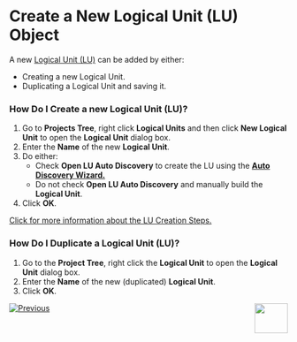 # Create a New Logical Unit (LU) Object

A new [Logical Unit (LU)](https://github.com/k2view-academy/K2View-Academy/blob/master/articles/03_logical_units/01_LU_overview.md) can be added by either:
* Creating a new Logical Unit.
* Duplicating a Logical Unit and saving it. 

### How Do I Create a new Logical Unit (LU)?
1. Go to **Projects Tree**, right click **Logical Units** and then click **New Logical Unit** to open the **Logical Unit** dialog box. 
2. Enter the **Name** of the new **Logical Unit**. 
3. Do either: 
    * Check **Open LU Auto Discovery** to create the LU using the [**Auto Discovery Wizard.**](https://github.com/k2view-academy/K2View-Academy/blob/master/articles/03_logical_units/06_auto_discovery_wizard.md) 
    * Do not check **Open LU Auto Discovery** and manually build the **Logical Unit**. 
4. Click **OK**.

[Click for more information about the LU Creation Steps.](https://github.com/k2view-academy/K2View-Academy/blob/master/articles/03_logical_units/02_create_a_logical_unit_flow.md)


### How Do I Duplicate a Logical Unit (LU)?
1. Go to the **Project Tree**, right click the **Logical Unit** to open the **Logical Unit** dialog box. 
2. Enter the **Name** of the new (duplicated) **Logical Unit**. 
3. Click **OK**.  


[![Previous](https://github.com/k2view-academy/K2View-Academy/blob/master/articles/images/Previous.png)](https://github.com/k2view-academy/K2View-Academy/blob/master/articles/03_logical_units/04_LU_properties.md)[<img align="right" width="60" height="54" src="https://github.com/k2view-academy/K2View-Academy/blob/master/articles/images/Next.png">](https://github.com/k2view-academy/K2View-Academy/blob/master/articles/03_logical_units/06_auto_discovery_wizard.md)
